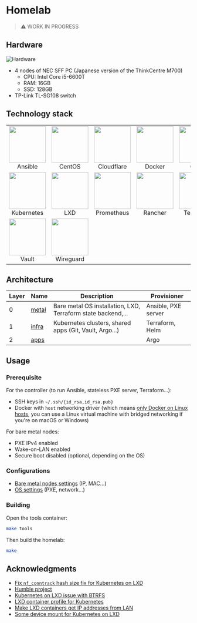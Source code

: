 # Homelab

> ⚠️ WORK IN PROGRESS

## Hardware

![Hardware](https://user-images.githubusercontent.com/27996771/98970963-25137200-2543-11eb-8f2d-f9a2d45756ef.JPG)

- 4 nodes of NEC SFF PC (Japanese version of the ThinkCentre M700)
  - CPU: Intel Core i5-6600T
  - RAM: 16GB
  - SSD: 128GB
- TP-Link TL-SG108 switch

## Technology stack

<table>
  <tr>
    <td align="center"><a><img src="https://simpleicons.org/icons/ansible.svg" width="100px;"/><br/>Ansible</td>
    <td align="center"><a><img src="https://simpleicons.org/icons/centos.svg" width="100px;"/><br/>CentOS</td>
    <td align="center"><a><img src="https://simpleicons.org/icons/cloudflare.svg" width="100px;"/><br/>Cloudflare</td>
    <td align="center"><a><img src="https://simpleicons.org/icons/docker.svg" width="100px;"/><br/>Docker</td>
    <td align="center"><a><img src="https://simpleicons.org/icons/gitea.svg" width="100px;"/><br/>Gitea</td>
    <td align="center"><a><img src="https://simpleicons.org/icons/helm.svg" width="100px;"/><br/>Helm</td>
  </tr>
  <tr>
    <td align="center"><a><img src="https://simpleicons.org/icons/kubernetes.svg" width="100px;"/><br/>Kubernetes</td>
    <td align="center"><a><img src="https://simpleicons.org/icons/linuxcontainers.svg" width="100px;"/><br/>LXD</td>
    <td align="center"><a><img src="https://simpleicons.org/icons/prometheus.svg" width="100px;"/><br/>Prometheus</td>
    <td align="center"><a><img src="https://simpleicons.org/icons/rancher.svg" width="100px;"/><br/>Rancher</td>
    <td align="center"><a><img src="https://simpleicons.org/icons/terraform.svg" width="100px;"/><br/>Terraform</td>
    <td align="center"><a><img src="https://simpleicons.org/icons/ubuntu.svg" width="100px;"/><br/>Ubuntu</td>
  </tr>
  <tr>
    <td align="center"><a><img src="https://simpleicons.org/icons/vault.svg" width="100px;"/><br/>Vault</td>
    <td align="center"><a><img src="https://simpleicons.org/icons/wireguard.svg" width="100px;"/><br/>Wireguard</td>
  </tr>
</table>

## Architecture

| Layer | Name                   | Description                                                  | Provisioner         |
|-------|------------------------|--------------------------------------------------------------|---------------------|
| 0     | [metal](./metal)       | Bare metal OS installation, LXD, Terraform state backend,... | Ansible, PXE server |
| 1     | [infra](./infra)       | Kubernetes clusters, shared apps (Git, Vault, Argo...)       | Terraform, Helm     |
| 2     | [apps](./apps)         |                                                              | Argo                |

## Usage

### Prerequisite

For the controller (to run Ansible, stateless PXE server, Terraform...):

- SSH keys in `~/.ssh/{id_rsa,id_rsa.pub}`
- Docker with `host` networking driver (which means [only Docker on Linux hosts](https://docs.docker.com/network/host/), you can use a Linux virtual machine with bridged networking if you're on macOS or Windows)

For bare metal nodes:

- PXE IPv4 enabled
- Wake-on-LAN enabled
- Secure boot disabled (optional, depending on the OS)

### Configurations

- [Bare metal nodes settings](./metal/hosts.ini) (IP, MAC...)
- [OS settings](./metal/group_vars/all.yml) (PXE, network...)

### Building

Open the tools container:

```sh
make tools
```

Then build the homelab:

```sh
make
```

## Acknowledgments

- [Fix `nf_conntrack` hash size fix for Kubernetes on LXD](https://github.com/corneliusweig/kubernetes-lxd/issues/10#issuecomment-615950053)
- [Humble project](https://github.com/locmai/humble)
- [Kubernetes on LXD issue with BTRFS](https://medium.com/@ernstae/kubenetes-on-lxd-with-rancher-2-0-part-one-and-a-half-94e6e03f4f2e)
- [LXD container profile for Kubernetes](https://github.com/justmeandopensource/kubernetes/blob/master/lxd-provisioning/k8s-profile-config)
- [Make LXD containers get IP addresses from LAN](https://blog.simos.info/how-to-make-your-lxd-container-get-ip-addresses-from-your-lan/)
- [Some device mount for Kubernetes on LXD](https://sleeplessbeastie.eu/2020/10/07/how-to-install-kubernetes-on-lxd/)
